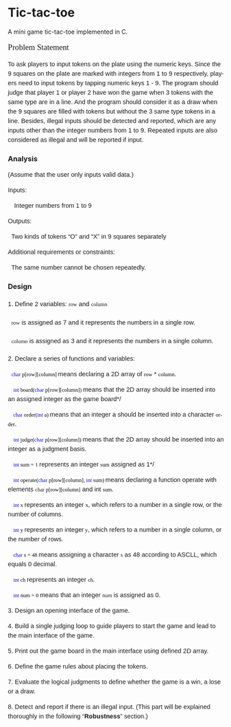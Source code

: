 # Tic-tac-toe
A mini game tic-tac-toe implemented in C.
<p style="line-height:150%"><span lang="EN-US" style='font-size:14.0pt;line-height:150%;font-family:"Lucida Bright",serif;&#10;mso-bidi-font-family:Tahoma'>Problem Statement</span></p>

<p style="line-height:150%"><span lang="EN-US" style='font-size:11.0pt;line-height:150%;font-family:"Tahoma",sans-serif;&#10;mso-fareast-font-family:宋体;mso-font-kerning:0pt'>To ask players to input tokens
on the plate using the numeric keys. Since the 9 squares on the plate are
marked with integers from 1 to 9 respectively, players need to input tokens by
tapping numeric keys 1 - 9. The program should judge that player 1 or player 2
have won the game when 3 tokens with the same type are in a line. And the
program should consider it as a draw when the 9 squares are filled with tokens
but without the 3 same type tokens in a line. Besides, illegal inputs should be
detected and reported, which are any inputs other than the integer numbers from
1 to 9. Repeated inputs are also considered as illegal and will be reported if
input.</span><span lang="EN-US" style='font-size:14.0pt;line-height:150%;&#10;font-family:"Lucida Bright",serif;mso-bidi-font-family:Tahoma'></span></p>

<h3><span lang="EN-US">Analysis</span></h3>

<p align="left" style="text-align:left;line-height:150%;&#10;mso-pagination:widow-orphan"><span lang="EN-US" style='font-size:11.0pt;&#10;line-height:150%;font-family:"Tahoma",sans-serif;mso-fareast-font-family:宋体;&#10;mso-font-kerning:0pt'>(Assume that the user only inputs valid data.)</span></p>

<p align="left" style="text-align:left;line-height:150%;&#10;mso-pagination:widow-orphan"><span lang="EN-US" style='font-size:11.0pt;&#10;line-height:150%;font-family:"Tahoma",sans-serif;mso-fareast-font-family:宋体;&#10;mso-font-kerning:0pt'>Inputs: </span></p>

<p align="left" style="text-align:left;text-indent:11.0pt;&#10;mso-char-indent-count:1.0;line-height:150%;mso-pagination:widow-orphan"><span lang="EN-US" style='font-size:11.0pt;line-height:150%;font-family:"Tahoma",sans-serif;&#10;mso-fareast-font-family:宋体;mso-font-kerning:0pt'>Integer numbers from 1 to 9</span></p>

<p align="left" style="text-align:left;line-height:150%;&#10;mso-pagination:widow-orphan"><span lang="EN-US" style='font-size:11.0pt;&#10;line-height:150%;font-family:"Tahoma",sans-serif;mso-fareast-font-family:宋体;&#10;mso-font-kerning:0pt'>Outputs: </span></p>

<p align="left" style="text-align:left;line-height:150%;&#10;mso-pagination:widow-orphan"><span lang="EN-US" style='font-size:11.0pt;&#10;line-height:150%;font-family:"Tahoma",sans-serif;mso-fareast-font-family:宋体;&#10;mso-font-kerning:0pt'><span style="mso-spacerun:yes">&nbsp; </span>Two kinds of
tokens “O” and “X” in 9 squares separately</span></p>

<p align="left" style="text-align:left;line-height:150%;&#10;mso-pagination:widow-orphan"><span lang="EN-US" style='font-size:11.0pt;&#10;line-height:150%;font-family:"Tahoma",sans-serif;mso-fareast-font-family:宋体;&#10;mso-font-kerning:0pt'>Additional requirements or constraints: </span></p>

<p align="left" style="text-align:left;line-height:150%;&#10;mso-pagination:widow-orphan"><span lang="EN-US" style='font-size:11.0pt;&#10;line-height:150%;font-family:"Tahoma",sans-serif;mso-fareast-font-family:宋体;&#10;mso-font-kerning:0pt'><span style="mso-spacerun:yes">&nbsp; </span>The same number
cannot be chosen repeatedly.</span></p>

<h3><span lang="EN-US">Design</span></h3>

<p align="left" style="mso-margin-top-alt:auto;&#10;mso-margin-bottom-alt:auto;mso-add-space:auto;text-align:left;line-height:200%;&#10;layout-grid-mode:char"><span lang="EN-US" style='font-size:11.0pt;line-height:&#10;200%;font-family:"Tahoma",sans-serif;mso-fareast-font-family:宋体;mso-font-kerning:&#10;0pt'>1. Define 2 variables: </span><span lang="EN-US" style='font-size:9.5pt;&#10;line-height:200%;font-family:"Lucida Console";mso-fareast-font-family:宋体;&#10;mso-bidi-font-family:Tahoma;mso-font-kerning:0pt'>row</span><span lang="EN-US" style='font-size:11.0pt;line-height:200%;font-family:"Tahoma",sans-serif;&#10;mso-fareast-font-family:宋体;mso-font-kerning:0pt'> and </span><span lang="EN-US" style='font-size:9.5pt;line-height:200%;font-family:"Lucida Console";&#10;mso-fareast-font-family:宋体;mso-bidi-font-family:Tahoma;mso-font-kerning:0pt'>column</span><span lang="EN-US" style='font-size:11.0pt;line-height:200%;font-family:"Tahoma",sans-serif;&#10;mso-fareast-font-family:宋体;mso-font-kerning:0pt'></span></p>

<p align="left" style="mso-margin-top-alt:auto;&#10;mso-margin-bottom-alt:auto;mso-add-space:auto;text-align:left;line-height:200%;&#10;layout-grid-mode:char"><span lang="EN-US" style='font-size:11.0pt;line-height:&#10;200%;font-family:"Tahoma",sans-serif;mso-fareast-font-family:宋体;mso-font-kerning:&#10;0pt'><span style="mso-spacerun:yes">&nbsp; </span></span><span lang="EN-US" style='font-size:9.5pt;line-height:200%;font-family:"Lucida Console";&#10;mso-fareast-font-family:宋体;mso-bidi-font-family:Tahoma;mso-font-kerning:0pt'>row</span><span lang="EN-US" style='font-size:11.0pt;line-height:200%;font-family:"Tahoma",sans-serif;&#10;mso-fareast-font-family:宋体;mso-font-kerning:0pt'> is assigned as 7 and it
represents the numbers in a single row.</span></p>

<p align="left" style="mso-margin-top-alt:auto;&#10;mso-margin-bottom-alt:auto;mso-add-space:auto;text-align:left;line-height:200%;&#10;layout-grid-mode:char"><span lang="EN-US" style='font-size:11.0pt;line-height:&#10;200%;font-family:"Tahoma",sans-serif;mso-fareast-font-family:宋体;mso-font-kerning:&#10;0pt'><span style="mso-spacerun:yes">&nbsp; </span></span><span lang="EN-US" style='font-size:9.5pt;line-height:200%;font-family:"Lucida Console";&#10;mso-fareast-font-family:宋体;mso-bidi-font-family:Tahoma;mso-font-kerning:0pt'>column</span><span lang="EN-US" style='font-size:11.0pt;line-height:200%;font-family:"Tahoma",sans-serif;&#10;mso-fareast-font-family:宋体;mso-font-kerning:0pt'> is assigned as 3 and it
represents the numbers in a single column.</span></p>

<p align="left" style="mso-margin-top-alt:auto;&#10;mso-margin-bottom-alt:auto;mso-add-space:auto;text-align:left;line-height:150%;&#10;layout-grid-mode:char"><span lang="EN-US" style='font-size:11.0pt;line-height:&#10;150%;font-family:"Tahoma",sans-serif;mso-fareast-font-family:宋体;mso-font-kerning:&#10;0pt'>2. Declare a series of functions and variables:</span></p>

<p align="left" style="text-align:left;line-height:150%;&#10;mso-layout-grid-align:none;text-autospace:none"><span lang="EN-US" style='font-size:11.0pt;line-height:150%;font-family:"Tahoma",sans-serif;&#10;mso-fareast-font-family:宋体;mso-font-kerning:0pt'><span style="mso-spacerun:yes">&nbsp; </span></span><span lang="EN-US" style='font-size:&#10;9.5pt;line-height:150%;font-family:"Lucida Console";mso-bidi-font-family:Consolas;&#10;color:blue;background:white;mso-highlight:white;mso-font-kerning:0pt'>char</span><span lang="EN-US" style='font-size:9.5pt;line-height:150%;font-family:"Lucida Console";&#10;mso-bidi-font-family:Consolas;color:black;background:white;mso-highlight:white;&#10;mso-font-kerning:0pt'> p[row][column] </span><span lang="EN-US" style='font-size:&#10;11.0pt;line-height:150%;font-family:"Tahoma",sans-serif;background:white;&#10;mso-highlight:white;mso-font-kerning:0pt'>means declaring a 2D array of </span><span lang="EN-US" style='font-size:9.5pt;line-height:150%;font-family:"Lucida Console";&#10;mso-bidi-font-family:Consolas;color:black;background:white;mso-highlight:white;&#10;mso-font-kerning:0pt'>row</span><span lang="EN-US" style='font-size:11.0pt;&#10;line-height:150%;font-family:"Tahoma",sans-serif;background:white;mso-highlight:&#10;white;mso-font-kerning:0pt'> * </span><span lang="EN-US" style='font-size:9.5pt;&#10;line-height:150%;font-family:"Lucida Console";mso-bidi-font-family:Consolas;&#10;color:black;background:white;mso-highlight:white;mso-font-kerning:0pt'>column</span><span lang="EN-US" style='font-size:11.0pt;line-height:150%;font-family:"Tahoma",sans-serif;&#10;background:white;mso-highlight:white;mso-font-kerning:0pt'>.</span></p>

<p align="left" style="text-align:left;text-indent:9.5pt;&#10;mso-char-indent-count:1.0;line-height:150%;mso-layout-grid-align:none;&#10;text-autospace:none"><span lang="EN-US" style='font-size:9.5pt;line-height:150%;&#10;font-family:"Lucida Console";mso-bidi-font-family:Consolas;color:blue;&#10;background:white;mso-highlight:white;mso-font-kerning:0pt'>int</span><span lang="EN-US" style='font-size:9.5pt;line-height:150%;font-family:"Lucida Console";&#10;mso-bidi-font-family:Consolas;color:black;background:white;mso-highlight:white;&#10;mso-font-kerning:0pt'> board(</span><span lang="EN-US" style='font-size:9.5pt;&#10;line-height:150%;font-family:"Lucida Console";mso-bidi-font-family:Consolas;&#10;color:blue;background:white;mso-highlight:white;mso-font-kerning:0pt'>char</span><span lang="EN-US" style='font-size:9.5pt;line-height:150%;font-family:"Lucida Console";&#10;mso-bidi-font-family:Consolas;color:black;background:white;mso-highlight:white;&#10;mso-font-kerning:0pt'> p[row][column]) </span><span lang="EN-US" style='font-size:11.0pt;line-height:150%;font-family:"Tahoma",sans-serif;&#10;background:white;mso-highlight:white;mso-font-kerning:0pt'>means that the 2D
array should be inserted into an assigned integer as the game board*/</span></p>

<p align="left" style="text-align:left;text-indent:9.5pt;&#10;mso-char-indent-count:1.0;line-height:150%;mso-layout-grid-align:none;&#10;text-autospace:none"><span lang="EN-US" style='font-size:9.5pt;line-height:150%;&#10;font-family:"Lucida Console";mso-bidi-font-family:Consolas;color:blue;&#10;background:white;mso-highlight:white;mso-font-kerning:0pt'>char</span><span lang="EN-US" style='font-size:9.5pt;line-height:150%;font-family:"Lucida Console";&#10;mso-bidi-font-family:Consolas;color:black;background:white;mso-highlight:white;&#10;mso-font-kerning:0pt'> order(</span><span lang="EN-US" style='font-size:9.5pt;&#10;line-height:150%;font-family:"Lucida Console";mso-bidi-font-family:Consolas;&#10;color:blue;background:white;mso-highlight:white;mso-font-kerning:0pt'>int</span><span lang="EN-US" style='font-size:9.5pt;line-height:150%;font-family:"Lucida Console";&#10;mso-bidi-font-family:Consolas;color:black;background:white;mso-highlight:white;&#10;mso-font-kerning:0pt'> a) </span><span lang="EN-US" style='font-size:11.0pt;&#10;line-height:150%;font-family:"Tahoma",sans-serif;background:white;mso-highlight:&#10;white;mso-font-kerning:0pt'>means that an integer a should be inserted into a
character </span><span lang="EN-US" style='font-size:9.5pt;line-height:150%;&#10;font-family:"Lucida Console";mso-bidi-font-family:Consolas;color:black;&#10;background:white;mso-highlight:white;mso-font-kerning:0pt'>order</span><span lang="EN-US" style='font-size:11.0pt;line-height:150%;font-family:"Tahoma",sans-serif;&#10;background:white;mso-highlight:white;mso-font-kerning:0pt'>.</span></p>

<p align="left" style="text-align:left;text-indent:9.5pt;&#10;mso-char-indent-count:1.0;line-height:150%;mso-layout-grid-align:none;&#10;text-autospace:none"><span lang="EN-US" style='font-size:9.5pt;line-height:150%;&#10;font-family:"Lucida Console";mso-bidi-font-family:Consolas;color:blue;&#10;background:white;mso-highlight:white;mso-font-kerning:0pt'>int</span><span lang="EN-US" style='font-size:9.5pt;line-height:150%;font-family:"Lucida Console";&#10;mso-bidi-font-family:Consolas;color:black;background:white;mso-highlight:white;&#10;mso-font-kerning:0pt'> judge(</span><span lang="EN-US" style='font-size:9.5pt;&#10;line-height:150%;font-family:"Lucida Console";mso-bidi-font-family:Consolas;&#10;color:blue;background:white;mso-highlight:white;mso-font-kerning:0pt'>char</span><span lang="EN-US" style='font-size:9.5pt;line-height:150%;font-family:"Lucida Console";&#10;mso-bidi-font-family:Consolas;color:black;background:white;mso-highlight:white;&#10;mso-font-kerning:0pt'> p[row][column]) </span><span lang="EN-US" style='font-size:11.0pt;line-height:150%;font-family:"Tahoma",sans-serif;&#10;background:white;mso-highlight:white;mso-font-kerning:0pt'>means that the 2D
array should be inserted into an integer as a judgment basis.</span></p>

<p align="left" style="text-align:left;text-indent:9.5pt;&#10;mso-char-indent-count:1.0;line-height:150%;mso-layout-grid-align:none;&#10;text-autospace:none"><span lang="EN-US" style='font-size:9.5pt;line-height:150%;&#10;font-family:"Lucida Console";mso-bidi-font-family:Consolas;color:blue;&#10;background:white;mso-highlight:white;mso-font-kerning:0pt'>int</span><span lang="EN-US" style='font-size:9.5pt;line-height:150%;font-family:"Lucida Console";&#10;mso-bidi-font-family:Consolas;color:black;background:white;mso-highlight:white;&#10;mso-font-kerning:0pt'> sum = 1 </span><span lang="EN-US" style='font-size:11.0pt;&#10;line-height:150%;font-family:"Tahoma",sans-serif;background:white;mso-highlight:&#10;white;mso-font-kerning:0pt'>represents an integer </span><span lang="EN-US" style='font-size:9.5pt;line-height:150%;font-family:"Lucida Console";&#10;mso-bidi-font-family:Consolas;color:black;background:white;mso-highlight:white;&#10;mso-font-kerning:0pt'>sum</span><span lang="EN-US" style='font-size:11.0pt;&#10;line-height:150%;font-family:"Tahoma",sans-serif;background:white;mso-highlight:&#10;white;mso-font-kerning:0pt'> assigned as 1*/</span></p>

<p align="left" style="text-align:left;text-indent:9.5pt;&#10;mso-char-indent-count:1.0;line-height:150%;mso-layout-grid-align:none;&#10;text-autospace:none"><span lang="EN-US" style='font-size:9.5pt;line-height:150%;&#10;font-family:"Lucida Console";mso-bidi-font-family:Consolas;color:blue;&#10;background:white;mso-highlight:white;mso-font-kerning:0pt'>int</span><span lang="EN-US" style='font-size:9.5pt;line-height:150%;font-family:"Lucida Console";&#10;mso-bidi-font-family:Consolas;color:black;background:white;mso-highlight:white;&#10;mso-font-kerning:0pt'> operate(</span><span lang="EN-US" style='font-size:9.5pt;&#10;line-height:150%;font-family:"Lucida Console";mso-bidi-font-family:Consolas;&#10;color:blue;background:white;mso-highlight:white;mso-font-kerning:0pt'>char</span><span lang="EN-US" style='font-size:9.5pt;line-height:150%;font-family:"Lucida Console";&#10;mso-bidi-font-family:Consolas;color:black;background:white;mso-highlight:white;&#10;mso-font-kerning:0pt'> p[row][column], </span><span lang="EN-US" style='font-size:9.5pt;line-height:150%;font-family:"Lucida Console";&#10;mso-bidi-font-family:Consolas;color:blue;background:white;mso-highlight:white;&#10;mso-font-kerning:0pt'>int</span><span lang="EN-US" style='font-size:9.5pt;&#10;line-height:150%;font-family:"Lucida Console";mso-bidi-font-family:Consolas;&#10;color:black;background:white;mso-highlight:white;mso-font-kerning:0pt'> sum) </span><span lang="EN-US" style='font-size:11.0pt;line-height:150%;font-family:"Tahoma",sans-serif;&#10;background:white;mso-highlight:white;mso-font-kerning:0pt'>means declaring a
function operate with elements </span><span lang="EN-US" style='font-size:9.5pt;&#10;line-height:150%;font-family:"Lucida Console";mso-bidi-font-family:Consolas;&#10;background:white;mso-highlight:white;mso-font-kerning:0pt'>char<span style="color:black"> p[row][column]</span></span><span lang="EN-US" style='font-size:11.0pt;line-height:150%;font-family:"Tahoma",sans-serif;&#10;background:white;mso-highlight:white;mso-font-kerning:0pt'> and int </span><span lang="EN-US" style='font-size:9.5pt;line-height:150%;font-family:"Lucida Console";&#10;mso-bidi-font-family:Consolas;color:black;background:white;mso-highlight:white;&#10;mso-font-kerning:0pt'>sum</span><span lang="EN-US" style='font-size:11.0pt;&#10;line-height:150%;font-family:"Tahoma",sans-serif;background:white;mso-highlight:&#10;white;mso-font-kerning:0pt'>.</span><span lang="EN-US" style='font-size:9.5pt;&#10;line-height:150%;font-family:"Lucida Console";mso-bidi-font-family:Consolas;&#10;color:black;background:white;mso-highlight:white;mso-font-kerning:0pt'></span></p>

<p align="left" style="text-align:left;text-indent:9.5pt;&#10;mso-char-indent-count:1.0;line-height:150%;mso-layout-grid-align:none;&#10;text-autospace:none"><span lang="EN-US" style='font-size:9.5pt;line-height:150%;&#10;font-family:"Lucida Console";mso-bidi-font-family:Consolas;color:blue;&#10;background:white;mso-highlight:white;mso-font-kerning:0pt'>int</span><span lang="EN-US" style='font-size:9.5pt;line-height:150%;font-family:"Lucida Console";&#10;mso-bidi-font-family:Consolas;color:black;background:white;mso-highlight:white;&#10;mso-font-kerning:0pt'> x </span><span lang="EN-US" style='font-size:11.0pt;&#10;line-height:150%;font-family:"Tahoma",sans-serif;background:white;mso-highlight:&#10;white;mso-font-kerning:0pt'>represents an integer </span><span lang="EN-US" style='font-size:9.5pt;line-height:150%;font-family:"Lucida Console";&#10;mso-bidi-font-family:Consolas;color:black;background:white;mso-highlight:white;&#10;mso-font-kerning:0pt'>x</span><span lang="EN-US" style='font-size:11.0pt;&#10;line-height:150%;font-family:"Tahoma",sans-serif;background:white;mso-highlight:&#10;white;mso-font-kerning:0pt'>, which refers to a number in a single row, or the
number of columns.</span></p>

<p align="left" style="text-align:left;text-indent:9.5pt;&#10;mso-char-indent-count:1.0;line-height:150%;mso-layout-grid-align:none;&#10;text-autospace:none"><span lang="EN-US" style='font-size:9.5pt;line-height:150%;&#10;font-family:"Lucida Console";mso-bidi-font-family:Consolas;color:blue;&#10;background:white;mso-highlight:white;mso-font-kerning:0pt'>int</span><span lang="EN-US" style='font-size:9.5pt;line-height:150%;font-family:"Lucida Console";&#10;mso-bidi-font-family:Consolas;color:black;background:white;mso-highlight:white;&#10;mso-font-kerning:0pt'> y </span><span lang="EN-US" style='font-size:11.0pt;&#10;line-height:150%;font-family:"Tahoma",sans-serif;background:white;mso-highlight:&#10;white;mso-font-kerning:0pt'>represents an integer</span><span lang="EN-US" style='font-size:9.5pt;line-height:150%;font-family:"Lucida Console";&#10;mso-bidi-font-family:Consolas;color:black;background:white;mso-highlight:white;&#10;mso-font-kerning:0pt'> y</span><span lang="EN-US" style='font-size:11.0pt;&#10;line-height:150%;font-family:"Tahoma",sans-serif;background:white;mso-highlight:&#10;white;mso-font-kerning:0pt'>, which refers to a number in a single column, or
the number of rows.</span></p>

<p align="left" style="text-align:left;text-indent:9.5pt;&#10;mso-char-indent-count:1.0;line-height:150%;mso-layout-grid-align:none;&#10;text-autospace:none"><span lang="EN-US" style='font-size:9.5pt;line-height:150%;&#10;font-family:"Lucida Console";mso-bidi-font-family:Consolas;color:blue;&#10;background:white;mso-highlight:white;mso-font-kerning:0pt'>char</span><span lang="EN-US" style='font-size:9.5pt;line-height:150%;font-family:"Lucida Console";&#10;mso-bidi-font-family:Consolas;color:black;background:white;mso-highlight:white;&#10;mso-font-kerning:0pt'> s = 48 </span><span lang="EN-US" style='font-size:11.0pt;&#10;line-height:150%;font-family:"Tahoma",sans-serif;background:white;mso-highlight:&#10;white;mso-font-kerning:0pt'>means assigning a character </span><span lang="EN-US" style='font-size:9.5pt;line-height:150%;font-family:"Lucida Console";&#10;mso-bidi-font-family:Consolas;color:black;background:white;mso-highlight:white;&#10;mso-font-kerning:0pt'>s</span><span lang="EN-US" style='font-size:11.0pt;&#10;line-height:150%;font-family:"Tahoma",sans-serif;background:white;mso-highlight:&#10;white;mso-font-kerning:0pt'> as 48 according to ASCLL, which equals 0 decimal.</span><span lang="EN-US" style='font-size:9.5pt;line-height:150%;font-family:"Lucida Console";&#10;mso-bidi-font-family:Consolas;color:black;background:white;mso-highlight:white;&#10;mso-font-kerning:0pt'></span></p>

<p align="left" style="text-align:left;text-indent:9.5pt;&#10;mso-char-indent-count:1.0;line-height:150%;mso-layout-grid-align:none;&#10;text-autospace:none"><span lang="EN-US" style='font-size:9.5pt;line-height:150%;&#10;font-family:"Lucida Console";mso-bidi-font-family:Consolas;color:blue;&#10;background:white;mso-highlight:white;mso-font-kerning:0pt'>int</span><span lang="EN-US" style='font-size:9.5pt;line-height:150%;font-family:"Lucida Console";&#10;mso-bidi-font-family:Consolas;color:black;background:white;mso-highlight:white;&#10;mso-font-kerning:0pt'> ch </span><span lang="EN-US" style='font-size:11.0pt;&#10;line-height:150%;font-family:"Tahoma",sans-serif;background:white;mso-highlight:&#10;white;mso-font-kerning:0pt'>represents an integer </span><span lang="EN-US" style='font-size:9.5pt;line-height:150%;font-family:"Lucida Console";&#10;mso-bidi-font-family:Consolas;color:black;background:white;mso-highlight:white;&#10;mso-font-kerning:0pt'>ch</span><span lang="EN-US" style='font-size:11.0pt;&#10;line-height:150%;font-family:"Tahoma",sans-serif;background:white;mso-highlight:&#10;white;mso-font-kerning:0pt'>.</span><span lang="EN-US" style='font-size:9.5pt;&#10;line-height:150%;font-family:"Lucida Console";mso-bidi-font-family:Consolas;&#10;color:black;background:white;mso-highlight:white;mso-font-kerning:0pt'></span></p>

<p align="left" style="text-align:left;text-indent:9.5pt;&#10;mso-char-indent-count:1.0;line-height:150%;mso-layout-grid-align:none;&#10;text-autospace:none"><span lang="EN-US" style='font-size:9.5pt;line-height:150%;&#10;font-family:"Lucida Console";mso-bidi-font-family:Consolas;color:blue;&#10;background:white;mso-highlight:white;mso-font-kerning:0pt'>int</span><span lang="EN-US" style='font-size:9.5pt;line-height:150%;font-family:"Lucida Console";&#10;mso-bidi-font-family:Consolas;color:black;background:white;mso-highlight:white;&#10;mso-font-kerning:0pt'> num = 0 </span><span lang="EN-US" style='font-size:11.0pt;&#10;line-height:150%;font-family:"Tahoma",sans-serif;background:white;mso-highlight:&#10;white;mso-font-kerning:0pt'>means that an integer </span><span lang="EN-US" style='font-size:9.5pt;line-height:150%;font-family:"Lucida Console";&#10;mso-bidi-font-family:Tahoma;background:white;mso-highlight:white;mso-font-kerning:&#10;0pt'>num</span><span lang="EN-US" style='font-size:11.0pt;line-height:150%;&#10;font-family:"Tahoma",sans-serif;background:white;mso-highlight:white;&#10;mso-font-kerning:0pt'> is assigned as 0.</span></p>

<p align="left" style="text-align:left;line-height:150%;&#10;mso-layout-grid-align:none;text-autospace:none"><span lang="EN-US" style='font-size:11.0pt;line-height:150%;font-family:"Tahoma",sans-serif;&#10;background:white;mso-highlight:white;mso-font-kerning:0pt'>3. Design an opening
interface of the game.</span></p>

<p align="left" style="text-align:left;line-height:150%;&#10;mso-layout-grid-align:none;text-autospace:none"><span lang="EN-US" style='font-size:11.0pt;line-height:150%;font-family:"Tahoma",sans-serif;&#10;background:white;mso-highlight:white;mso-font-kerning:0pt'>4. Build a single
judging loop to guide players to start the game and lead to the main interface
of the game.</span></p>

<p align="left" style="text-align:left;line-height:150%;&#10;mso-layout-grid-align:none;text-autospace:none"><span lang="EN-US" style='font-size:11.0pt;line-height:150%;font-family:"Tahoma",sans-serif;&#10;background:white;mso-highlight:white;mso-font-kerning:0pt'>5. Print out the game
board in the main interface using defined 2D array.</span></p>

<p align="left" style="text-align:left;line-height:150%;&#10;mso-layout-grid-align:none;text-autospace:none"><span lang="EN-US" style='font-size:11.0pt;line-height:150%;font-family:"Tahoma",sans-serif;&#10;background:white;mso-highlight:white;mso-font-kerning:0pt'>6. Define the game
rules about placing the tokens.</span></p>

<p align="left" style="text-align:left;line-height:150%;&#10;mso-layout-grid-align:none;text-autospace:none"><span lang="EN-US" style='font-size:11.0pt;line-height:150%;font-family:"Tahoma",sans-serif;&#10;background:white;mso-highlight:white;mso-font-kerning:0pt'>7. Evaluate the
logical judgments to define whether the game is a win, a lose or a draw.</span></p>

<p align="left" style="text-align:left;line-height:150%;&#10;mso-layout-grid-align:none;text-autospace:none"><span lang="EN-US" style='font-size:11.0pt;line-height:150%;font-family:"Tahoma",sans-serif;&#10;background:white;mso-highlight:white;mso-font-kerning:0pt'>8. Detect and report
if there is an illegal input. (This part will be explained thoroughly in the
following “<b style="mso-bidi-font-weight:normal">Robustness</b>” section.)</span></p>

